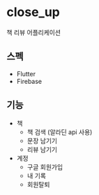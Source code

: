 # close_up

책 리뷰 어플리케이션

## 스펙

- Flutter
- Firebase

## 기능

- 책
  - 책 검색 (알라딘 api 사용)
  - 문장 남기기
  - 리뷰 남기기
- 계정
  - 구글 회원가입
  - 내 기록
  - 회원탈퇴
